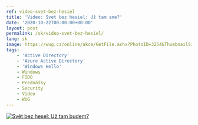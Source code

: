 ```yaml
---
ref: video-svet-bez-hesiel
title: 'Video: Svet bez hesiel: Už tam sme?'
date: '2020-10-22T00:00:00+00:00'
layout: post
permalink: /sk/video-svet-bez-hesiel/
lang: sk
image: https://wug.cz/online/akce/GetFile.ashx?PhotoID=3254&ThumbnailSizeName=detail
tags:
    - 'Active Directory'
    - 'Azure Active Directory'
    - 'Windows Hello'
    - Windows
    - FIDO
    - Prednášky
    - Security
    - Video
    - WUG
---
```


<!--more-->

[![Svět bez hesel: Už tam budem?](https://wug.cz/online/akce/GetFile.ashx?PhotoID=3254&ThumbnailSizeName=detail)](https://wug.cz/zaznamy/677-WUG-Days-2020-Svet-bez-hesel-Uz-tam-budem)
